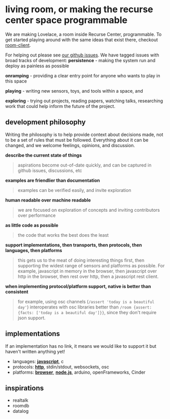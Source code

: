 # living room, or making the recurse center space programmable

We are making Lovelace, a room inside Recurse Center, programmable. To get started playing around with the same ideas that exist there, checkout [room-client](https://github.com/jedahan/room-client).

For helping out please see [our github issues](https://github.com/jedahan/research/issues). We have tagged issues with broad tracks of development: **persistence** - making the system run and deploy as painless as possible

**onramping** - providing a clear entry point for anyone who wants to play in this space

**playing** - writing new sensors, toys, and tools within a space, and

**exploring** - trying out projects, reading papers, watching talks, researching work that could help inform the future of the project.

## development philosophy

Writing the philosophy is to help provide context about decisions made, not to be a set of rules that must be followed. Everything about it can be changed, and we welcome feelings, opinions, and discussion.

**describe the current state of things**

> aspirations become out-of-date quickly, and can be captured in github issues, discussions, etc

**examples are friendlier than documentation**

> examples can be verified easily, and invite exploration

**human readable over machine readable**

> we are focused on exploration of concepts and inviting contributors over performance

**as little code as possible**

> the code that works the best does the least

**support implementations, then transports, then protocols, then languages, then platforms**

> this gets us to the meat of doing interesting things first, then supporting the widest range of sensors and platforms as possible. For example, javascript in memory in the browser, then javascript over http in the browser, then rest over http, then a javascript rest client.

**when implementing protocol/platform support, native is better than consistent**
> for example, using osc channels (`/assert 'today is a beautiful day'`) interoperates with osc libraries better than `/room {assert: {facts: ['today is a beautiful day']}}`, since they don't require json support.

## implementations

If an implementation has no link, it means we would like to support it but haven't written anything yet!

* languages: **[javascript](https://github.com/jedahan/roomjs)**, c
* protocols: **[http](https://github.com/jedahan/room-http)**, stdin/stdout, websockets, osc
* platforms: **[browser](https://github.com/modernserf/rumor-visualizer)**, **[node.js](https://github.com/jedahan/roomjs)**, arduino, openFrameworks, Cinder


## inspirations

- realtalk
- roomdb
- datalog
